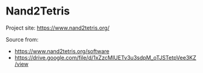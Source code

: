 Nand2Tetris
===========

Project site: https://www.nand2tetris.org/

Source from:
- https://www.nand2tetris.org/software
- https://drive.google.com/file/d/1xZzcMIUETv3u3sdpM_oTJSTetpVee3KZ/view
